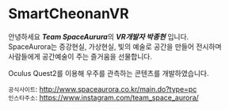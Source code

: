 # SmartCheonanVR
 
안녕하세요 ***Team SpaceAurura***의 ***VR개발자 박종현*** 입니다.<br>
SpaceAurora는 증강현실, 가상현실, 빛의 예술로 공간을 만들어 전시하며<br>
사람들에게 공간예술이 주는 즐거움을 선물합니다.<br>

Oculus Quest2를 이용해 우주를 관측하는 콘텐츠를 개발하였습니다.

`공식사이트`: <http://www.spaceaurora.co.kr/main.do?type=pc><br>
`인스타주소`: <https://www.instagram.com/team_space_aurora/>

